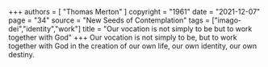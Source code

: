 +++
authors = [
  "Thomas Merton"
]
copyright = "1961"
date = "2021-12-07"
page = "34"
source = "New Seeds of Contemplation"
tags = ["imago-dei","identity","work"]
title = "Our vocation is not simply to be but to work together with God"
+++
Our vocation is not simply to be, but to work together with God in the creation of our own life, our own identity, our own destiny.
